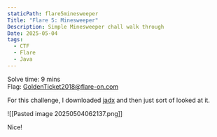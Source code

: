 ```yaml
---
staticPath: flare5minesweeper
Title: "Flare 5: Minesweeper"
Description: Simple Minesweeper chall walk through
Date: 2025-05-04
tags:
  - CTF
  - Flare
  - Java
---
```

Solve time: 9 mins  
Flag: GoldenTicket2018@flare-on.com


For this challenge, I downloaded [jadx](https://github.com/skylot/jadx) and then just sort of looked at it. 

![[Pasted image 20250504062137.png]]

Nice!